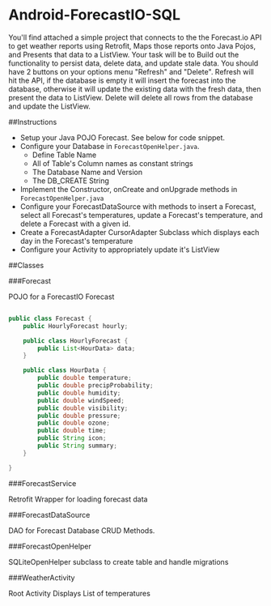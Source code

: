 Android-ForecastIO-SQL
======================

You'll find attached a simple project that connects to the the Forecast.io API to get weather reports using Retrofit, Maps those reports onto Java Pojos, and Presents that data to a ListView.  Your task will be to Build out the functionality to persist data, delete data, and update stale data.  You should have 2 buttons on your options menu "Refresh" and "Delete".  Refresh will hit the API, if the database is empty it will insert the forecast into the database, otherwise it will update the existing data with the fresh data, then  present the data to ListView.  Delete will delete all rows from the database and update the ListView.  

##Instructions

* Setup your Java POJO Forecast. See below for code snippet.  
* Configure your Database in `ForecastOpenHelper.java`.  
	* Define Table Name
	* All of Table's Column names as constant strings 
	* The Database Name and Version 
	* The DB_CREATE String 
* Implement the Constructor, onCreate and onUpgrade methods in `ForecastOpenHelper.java`
* Configure your ForecastDataSource with methods to insert a Forecast, select all Forecast's temperatures, update a Forecast's temperature, and delete a Forecast with a given id. 
* Create a ForecastAdapter CursorAdapter Subclass which displays each day in the Forecast's temperature 
* Configure your Activity to appropriately update it's ListView 

##Classes 

###Forecast 

POJO for a ForecastIO Forecast

```java

public class Forecast {
    public HourlyForecast hourly;

    public class HourlyForecast {
        public List<HourData> data;
    }

    public class HourData {
        public double temperature;
        public double precipProbability;
        public double humidity;
        public double windSpeed;
        public double visibility;
        public double pressure;
        public double ozone;
        public double time;
        public String icon;
        public String summary;
    }

}

``` 

###ForecastService

Retrofit Wrapper for loading forecast data 

###ForecastDataSource

DAO for Forecast Database CRUD Methods. 

###ForecastOpenHelper 

SQLiteOpenHelper subclass to create table and handle migrations 


###WeatherActivity

Root Activity Displays List of temperatures

